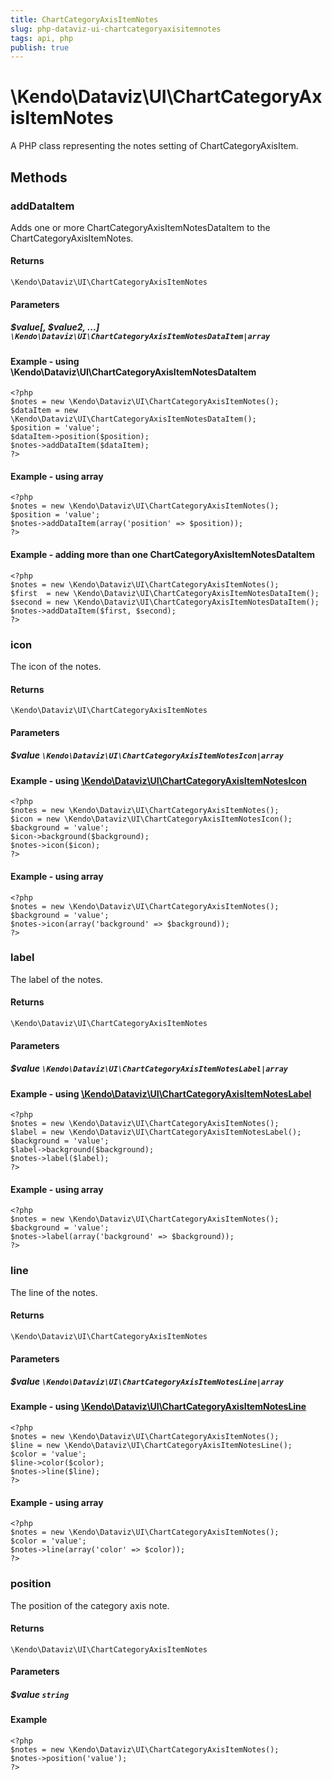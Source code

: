 ```yaml
---
title: ChartCategoryAxisItemNotes
slug: php-dataviz-ui-chartcategoryaxisitemnotes
tags: api, php
publish: true
---
```


# \Kendo\Dataviz\UI\ChartCategoryAxisItemNotes

A PHP class representing the notes setting of ChartCategoryAxisItem.


## Methods

### addDataItem

Adds one or more ChartCategoryAxisItemNotesDataItem to the ChartCategoryAxisItemNotes.

#### Returns
`\Kendo\Dataviz\UI\ChartCategoryAxisItemNotes`

#### Parameters

##### $value[, $value2, ...] `\Kendo\Dataviz\UI\ChartCategoryAxisItemNotesDataItem|array`

#### Example - using \Kendo\Dataviz\UI\ChartCategoryAxisItemNotesDataItem

    <?php
    $notes = new \Kendo\Dataviz\UI\ChartCategoryAxisItemNotes();
    $dataItem = new \Kendo\Dataviz\UI\ChartCategoryAxisItemNotesDataItem();
    $position = 'value';
    $dataItem->position($position);
    $notes->addDataItem($dataItem);
    ?>

#### Example - using array

    <?php
    $notes = new \Kendo\Dataviz\UI\ChartCategoryAxisItemNotes();
    $position = 'value';
    $notes->addDataItem(array('position' => $position));
    ?>

#### Example - adding more than one ChartCategoryAxisItemNotesDataItem

    <?php
    $notes = new \Kendo\Dataviz\UI\ChartCategoryAxisItemNotes();
    $first  = new \Kendo\Dataviz\UI\ChartCategoryAxisItemNotesDataItem();
    $second = new \Kendo\Dataviz\UI\ChartCategoryAxisItemNotesDataItem();
    $notes->addDataItem($first, $second);
    ?>

### icon

The icon of the notes.

#### Returns
`\Kendo\Dataviz\UI\ChartCategoryAxisItemNotes`

#### Parameters

##### $value `\Kendo\Dataviz\UI\ChartCategoryAxisItemNotesIcon|array`


#### Example - using [\Kendo\Dataviz\UI\ChartCategoryAxisItemNotesIcon](/api/wrappers/php/Kendo/Dataviz/UI/ChartCategoryAxisItemNotesIcon)
    <?php
    $notes = new \Kendo\Dataviz\UI\ChartCategoryAxisItemNotes();
    $icon = new \Kendo\Dataviz\UI\ChartCategoryAxisItemNotesIcon();
    $background = 'value';
    $icon->background($background);
    $notes->icon($icon);
    ?>

#### Example - using array

    <?php
    $notes = new \Kendo\Dataviz\UI\ChartCategoryAxisItemNotes();
    $background = 'value';
    $notes->icon(array('background' => $background));
    ?>

### label

The label of the notes.

#### Returns
`\Kendo\Dataviz\UI\ChartCategoryAxisItemNotes`

#### Parameters

##### $value `\Kendo\Dataviz\UI\ChartCategoryAxisItemNotesLabel|array`


#### Example - using [\Kendo\Dataviz\UI\ChartCategoryAxisItemNotesLabel](/api/wrappers/php/Kendo/Dataviz/UI/ChartCategoryAxisItemNotesLabel)
    <?php
    $notes = new \Kendo\Dataviz\UI\ChartCategoryAxisItemNotes();
    $label = new \Kendo\Dataviz\UI\ChartCategoryAxisItemNotesLabel();
    $background = 'value';
    $label->background($background);
    $notes->label($label);
    ?>

#### Example - using array

    <?php
    $notes = new \Kendo\Dataviz\UI\ChartCategoryAxisItemNotes();
    $background = 'value';
    $notes->label(array('background' => $background));
    ?>

### line

The line of the notes.

#### Returns
`\Kendo\Dataviz\UI\ChartCategoryAxisItemNotes`

#### Parameters

##### $value `\Kendo\Dataviz\UI\ChartCategoryAxisItemNotesLine|array`


#### Example - using [\Kendo\Dataviz\UI\ChartCategoryAxisItemNotesLine](/api/wrappers/php/Kendo/Dataviz/UI/ChartCategoryAxisItemNotesLine)
    <?php
    $notes = new \Kendo\Dataviz\UI\ChartCategoryAxisItemNotes();
    $line = new \Kendo\Dataviz\UI\ChartCategoryAxisItemNotesLine();
    $color = 'value';
    $line->color($color);
    $notes->line($line);
    ?>

#### Example - using array

    <?php
    $notes = new \Kendo\Dataviz\UI\ChartCategoryAxisItemNotes();
    $color = 'value';
    $notes->line(array('color' => $color));
    ?>

### position
The position of the category axis note.

#### Returns
`\Kendo\Dataviz\UI\ChartCategoryAxisItemNotes`

#### Parameters

##### $value `string`



#### Example 
    <?php
    $notes = new \Kendo\Dataviz\UI\ChartCategoryAxisItemNotes();
    $notes->position('value');
    ?>

 
